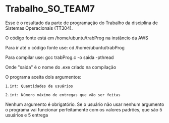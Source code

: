 # Trabalho_SO_TEAM7
Esse é o resultado da parte de programação do Trabalho da disciplina de Sistemas Operacionais (TT304).

O código fonte está em /home/ubuntu/trabProg na instâncio da AWS

Para ir até o código fonte use:	
	 cd /home/ubuntu/trabProg

Para compilar use: gcc trabProg.c -o saida -pthread

Onde "saida" é o nome do .exe criado na compilação

O programa aceita dois argumentos:
  
	1.int: Quantidades de usuários
  
 	2.int: Número máximo de entregas que vão ser feitas

Nenhum argumento é obrigatório. Se o usuário não usar nenhum argumento o programa vai funcionar perfeitamente com os valores padrões,
que são 5 usuários e 5 entrega
